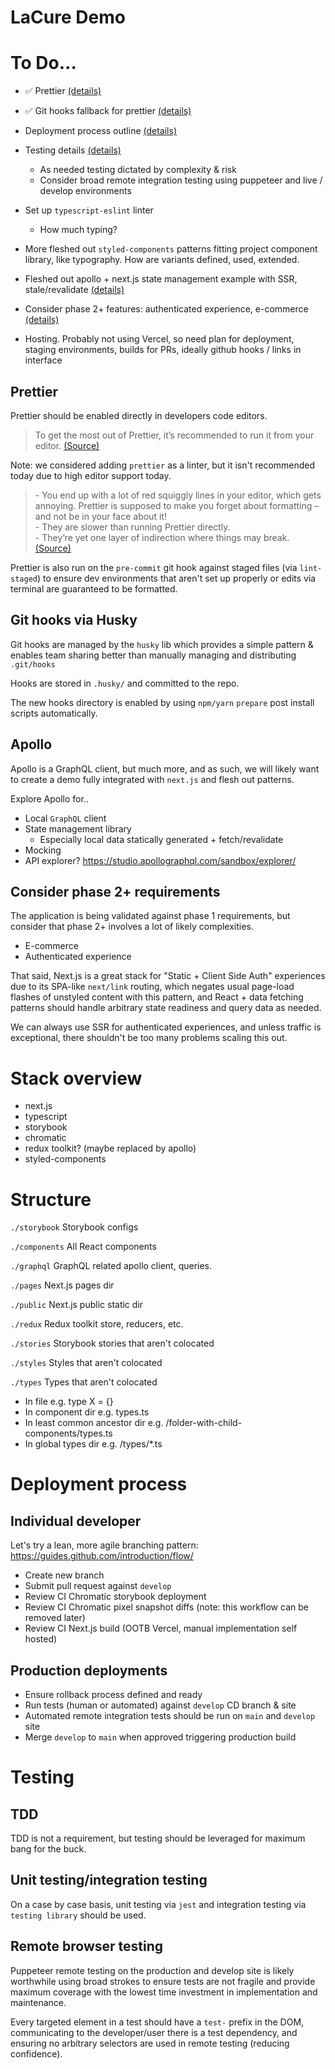 # LaCure Demo

# To Do...

-   ✅ Prettier [(details)](#prettier)
-   ✅ Git hooks fallback for prettier [(details)](#git-hooks)
-   Deployment process outline [(details)](#deployment-process)
-   Testing details [(details)](#testing)

    -   As needed testing dictated by complexity & risk
    -   Consider broad remote integration testing using puppeteer and live / develop environments

-   Set up `typescript-eslint` linter
    -   How much typing?
-   More fleshed out `styled-components` patterns fitting project component library, like typography. How are variants defined, used, extended.
-   Fleshed out apollo + next.js state management example with SSR, stale/revalidate [(details)](#apollo)
-   Consider phase 2+ features: authenticated experience, e-commerce [(details)](#phase-2)
-   Hosting. Probably not using Vercel, so need plan for deployment, staging environments, builds for PRs, ideally github hooks / links in interface

## Prettier

Prettier should be enabled directly in developers code editors.

> To get the most out of Prettier, it’s recommended to run it from your editor. [(Source)](https://prettier.io/docs/en/editors.html)

Note: we considered adding `prettier` as a linter, but it isn't recommended today due to high editor support today.

> \- You end up with a lot of red squiggly lines in your editor, which gets annoying. Prettier is supposed to make you forget about formatting – and not be in your face about it!  
> \- They are slower than running Prettier directly.  
> \- They’re yet one layer of indirection where things may break.
> [(Source)](https://prettier.io/docs/en/integrating-with-linters.html)

Prettier is also run on the `pre-commit` git hook against staged files (via `lint-staged`) to ensure dev environments that aren't set up properly or edits via terminal are guaranteed to be formatted.

## Git hooks via Husky <span id="git-hooks"></span>

Git hooks are managed by the `husky` lib which provides a simple pattern & enables team sharing better than manually managing and distributing `.git/hooks`

Hooks are stored in `.husky/` and committed to the repo.

The new hooks directory is enabled by using `npm/yarn` `prepare` post install scripts automatically.

## Apollo

Apollo is a GraphQL client, but much more, and as such, we will likely want to create a demo fully integrated with `next.js` and flesh out patterns.

Explore Apollo for..

-   Local `GraphQL` client
-   State management library
    -   Especially local data statically generated + fetch/revalidate
-   Mocking
-   API explorer? https://studio.apollographql.com/sandbox/explorer/

## Consider phase 2+ requirements <span id="phase-2"></span>

The application is being validated against phase 1 requirements, but consider that phase 2+ involves a lot of likely complexities.

-   E-commerce
-   Authenticated experience

That said, Next.js is a great stack for "Static + Client Side Auth" experiences due to its SPA-like `next/link` routing, which negates usual page-load flashes of unstyled content with this pattern, and React + data fetching patterns should handle arbitrary state readiness and query data as needed.

We can always use SSR for authenticated experiences, and unless traffic is exceptional, there shouldn't be too many problems scaling this out.

# Stack overview

-   next.js
-   typescript
-   storybook
-   chromatic
-   redux toolkit? (maybe replaced by apollo)
-   styled-components

# Structure

`./storybook`
Storybook configs

`./components`
All React components

`./graphql`
GraphQL related apollo client, queries.

`./pages`
Next.js pages dir

`./public`
Next.js public static dir

`./redux`
Redux toolkit store, reducers, etc.

`./stories`
Storybook stories that aren't colocated

`./styles`
Styles that aren't colocated

`./types`
Types that aren't colocated

-   In file e.g. type X = {}
-   In component dir e.g. types.ts
-   In least common ancestor dir e.g. /folder-with-child-components/types.ts
-   In global types dir e.g. /types/\*.ts

# Deployment process <span id="deployment-process"></span>

## Individual developer

Let's try a lean, more agile branching pattern:
https://guides.github.com/introduction/flow/

-   Create new branch
-   Submit pull request against `develop`
-   Review CI Chromatic storybook deployment
-   Review CI Chromatic pixel snapshot diffs (note: this workflow can be removed later)
-   Review CI Next.js build (OOTB Vercel, manual implementation self hosted)

## Production deployments

-   Ensure rollback process defined and ready
-   Run tests (human or automated) against `develop` CD branch & site
-   Automated remote integration tests should be run on `main` and `develop` site
-   Merge `develop` to `main` when approved triggering production build

# Testing

## TDD

TDD is not a requirement, but testing should be leveraged for maximum bang for the buck.

## Unit testing/integration testing

On a case by case basis, unit testing via `jest` and integration testing via `testing library` should be used.

## Remote browser testing

Puppeteer remote testing on the production and develop site is likely worthwhile using broad strokes to ensure tests are not fragile and provide maximum coverage with the lowest time investment in implementation and maintenance.

Every targeted element in a test should have a `test-` prefix in the DOM, communicating to the developer/user there is a test dependency, and ensuring no arbitrary selectors are used in remote testing (reducing confidence).
